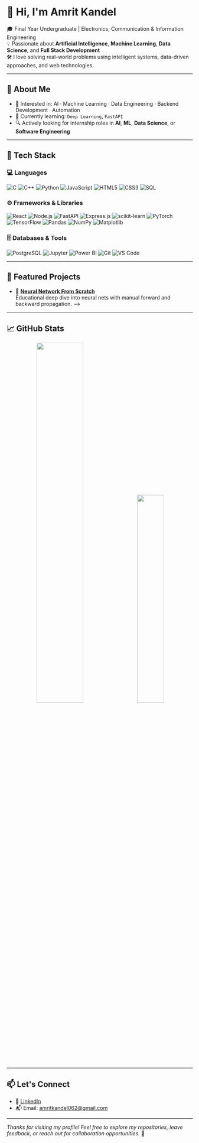 # 👋 Hi, I'm Amrit Kandel

🎓 Final Year Undergraduate | Electronics, Communication & Information Engineering  
💡 Passionate about **Artificial Intelligence**, **Machine Learning**, **Data Science**, and **Full Stack Development**  
🛠️ I love solving real-world problems using intelligent systems, data-driven approaches, and web technologies.

---

## 🚀 About Me

- 🎯 Interested in: AI · Machine Learning · Data Engineering · Backend Development · Automation
- 🧠 Currently learning: `Deep Learning`, `FastAPI`
- 🔍 Actively looking for internship roles in **AI**, **ML**, **Data Science**, or **Software Engineering**

---

## 🧰 Tech Stack

### 💻 Languages
![C](https://img.shields.io/badge/C-00599C?style=for-the-badge&logo=c&logoColor=white)
![C++](https://img.shields.io/badge/C++-00599C?style=for-the-badge&logo=c%2B%2B&logoColor=white)
![Python](https://img.shields.io/badge/Python-3776AB?style=for-the-badge&logo=python&logoColor=white)
![JavaScript](https://img.shields.io/badge/JavaScript-F7DF1E?style=for-the-badge&logo=javascript&logoColor=black)
![HTML5](https://img.shields.io/badge/HTML5-E34F26?style=for-the-badge&logo=html5&logoColor=white)
![CSS3](https://img.shields.io/badge/CSS3-1572B6?style=for-the-badge&logo=css3&logoColor=white)
![SQL](https://img.shields.io/badge/SQL-4479A1?style=for-the-badge&logo=postgresql&logoColor=white)

### ⚙️ Frameworks & Libraries
![React](https://img.shields.io/badge/React-20232A?style=for-the-badge&logo=react&logoColor=61DAFB)
![Node.js](https://img.shields.io/badge/Node.js-339933?style=for-the-badge&logo=nodedotjs&logoColor=white)
![FastAPI](https://img.shields.io/badge/FastAPI-009688?style=for-the-badge&logo=FastAPI&logoColor=white)
![Express.js](https://img.shields.io/badge/Express.js-404D59?style=for-the-badge)
![scikit-learn](https://img.shields.io/badge/scikit--learn-F7931E?style=for-the-badge&logo=scikit-learn&logoColor=white)
![PyTorch](https://img.shields.io/badge/pytorch-EE4C2C?style=for-the-badge&logo=pytorch&logoColor=white)
![TensorFlow](https://img.shields.io/badge/TensorFlow-FF6F00?style=for-the-badge&logo=tensorflow&logoColor=white)
![Pandas](https://img.shields.io/badge/Pandas-150458?style=for-the-badge&logo=pandas&logoColor=white)
![NumPy](https://img.shields.io/badge/NumPy-013243?style=for-the-badge&logo=numpy&logoColor=white)
![Matplotlib](https://img.shields.io/badge/-Matplotlib-000000?style=flat&logo=python&logoColor=white)


### 🗄️ Databases & Tools
![PostgreSQL](https://img.shields.io/badge/PostgreSQL-336791?style=for-the-badge&logo=postgresql&logoColor=white)
![Jupyter](https://img.shields.io/badge/Jupyter-F37626?style=for-the-badge&logo=jupyter&logoColor=white)
![Power BI](https://img.shields.io/badge/Power%20BI-F2C811?style=for-the-badge&logo=powerbi&logoColor=black)
![Git](https://img.shields.io/badge/Git-F05032?style=for-the-badge&logo=git&logoColor=white)
![VS Code](https://img.shields.io/badge/VS%20Code-007ACC?style=for-the-badge&logo=visual-studio-code&logoColor=white)

---

## 💼 Featured Projects
<!-- 
Here are some of my notable projects. Click to explore 👇

- 🔬 **[Water Potability Prediction](https://github.com/yourusername/water-potability-prediction)**  
  Machine learning model to classify water as safe/unsafe for drinking using SHAP for interpretability.

- 🎮 **[Three Men's Morris AI](https://github.com/yourusername/three-mens-morris-ai)**  
  Game AI with Minimax and Alpha-Beta pruning for perfect strategy play.

- 🧭 **[Maze Generator & Solver](https://github.com/yourusername/maze-ai)**  
  Generate and solve mazes using Prim's and A* algorithms with visualization.

<!-- - 📊 **[Sales Dashboard (Power BI)](https://github.com/yourusername/sales-dashboard)**  
  Interactive dashboard for sales data visualization using KPIs and slicers. -->

- 🧠 **[Neural Network From Scratch](https://github.com/yourusername/nn-from-scratch)**  
  Educational deep dive into neural nets with manual forward and backward propagation. -->

---

## 📈 GitHub Stats

<p align="center">
  <span>
    <img width="50%" src="https://github-readme-stats.vercel.app/api?username=Amritkandel49&show_icons=true&theme=tokyonight" />
  </span>
  &nbsp;&nbsp;&nbsp;&nbsp;
  <span>
    <img width="38%" src="https://github-readme-stats.vercel.app/api/top-langs/?username=Amritkandel49&layout=compact&theme=tokyonight" />
  </span>
</p>

---

## 📫 Let's Connect

- 🔗 [LinkedIn](https://www.linkedin.com/in/amrit-kandel-b486ba1b8/)
- 📬 Email: amritkandel062@gmail.com
<!-- - 🌐 Portfolio: [yourwebsite.com](https://yourwebsite.com) _(optional)_ -->

---

_Thanks for visiting my profile! Feel free to explore my repositories, leave feedback, or reach out for collaboration opportunities._ 🚀
